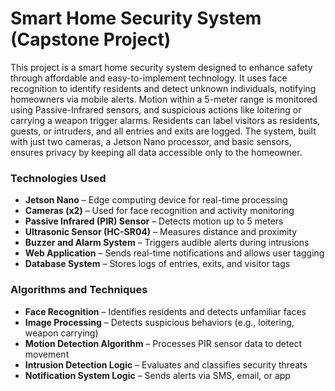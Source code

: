# Smart Home Security System (Capstone Project)

This project is a smart home security system designed to enhance safety through affordable and easy-to-implement technology. It uses face recognition to identify residents and detect unknown individuals, notifying homeowners via mobile alerts. Motion within a 5-meter range is monitored using Passive-Infrared sensors, and suspicious actions like loitering or carrying a weapon trigger alarms. Residents can label visitors as residents, guests, or intruders, and all entries and exits are logged. The system, built with just two cameras, a Jetson Nano processor, and basic sensors, ensures privacy by keeping all data accessible only to the homeowner.

### Technologies Used
- **Jetson Nano** – Edge computing device for real-time processing
- **Cameras (x2)** – Used for face recognition and activity monitoring
- **Passive Infrared (PIR) Sensor** – Detects motion up to 5 meters
- **Ultrasonic Sensor (HC-SR04)** – Measures distance and proximity
- **Buzzer and Alarm System** – Triggers audible alerts during intrusions
- **Web Application** – Sends real-time notifications and allows user tagging
- **Database System** – Stores logs of entries, exits, and visitor tags

### Algorithms and Techniques
- **Face Recognition** – Identifies residents and detects unfamiliar faces
- **Image Processing** – Detects suspicious behaviors (e.g., loitering, weapon carrying)
- **Motion Detection Algorithm** – Processes PIR sensor data to detect movement
- **Intrusion Detection Logic** – Evaluates and classifies security threats
- **Notification System Logic** – Sends alerts via SMS, email, or app